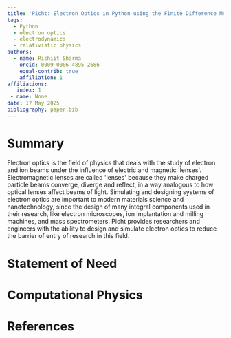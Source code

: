 ```yaml
---
title: 'Picht: Electron Optics in Python using the Finite Difference Method'
tags:
  - Python
  - electron optics
  - electrodynamics
  - relativistic physics
authors:
  - name: Rishiit Sharma
    orcid: 0009-0006-4895-2686
    equal-contrib: true
    affiliation: 1
affiliations:
   index: 1
 - name: None
date: 17 May 2025
bibliography: paper.bib
---
```


# Summary

Electron optics is the field of physics that deals with the study of electron and ion beams under the influence of electric and magnetic 'lenses'. Electromagnetic lenses are called 'lenses' because they make charged particle beams converge, diverge and reflect, in a way analogous to how optical lenses affect beams of light. Simulating and designing systems of electron optics are important to modern materials science and nanotechnology, since the design of many integral components used in their research, like electron microscopes, ion implantation and milling machines, and mass spectrometers. Picht provides researchers and engineers with the ability to design and simulate electron optics to reduce the barrier of entry of research in this field. 

# Statement of Need



# Computational Physics



# References
